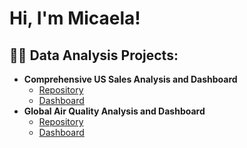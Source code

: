 <h1>Hi, I'm Micaela!

<h2>👨‍💻 Data Analysis Projects:</h2>

- <b>Comprehensive US Sales Analysis and Dashboard</b>
  - [Repository](https://github.com/micaelahornok/sales-analysis)
  - [Dashboard](https://docs.google.com/spreadsheets/d/1Dijq-VLYPq0nCWAXwUoLafBWJh7JGqsTFhO5ov3vHUs/edit?usp=sharing)
- <b>Global Air Quality Analysis and Dashboard</b>
  - [Repository](https://github.com/micaelahornok/global-air-pollution-analysis)
  - [Dashboard](https://public.tableau.com/views/InteractivePM2_5AirPollutionTrends/Dashboard1?:language=en-US&:sid=&:redirect=auth&:display_count=n&:origin=viz_share_link)


<!--
**micaelahornok/micaelahornok** is a ✨ _special_ ✨ repository because its `README.md` (this file) appears on your GitHub profile.

Here are some ideas to get you started:

- 🔭 I’m currently working on ...
- 🌱 I’m currently learning ...
- 👯 I’m looking to collaborate on ...
- 🤔 I’m looking for help with ...
- 💬 Ask me about ...
- 📫 How to reach me: ...
- 😄 Pronouns: ...
- ⚡ Fun fact: ...
-->
